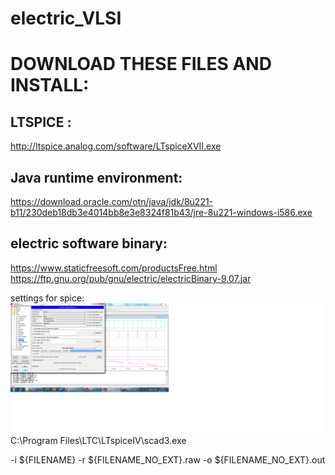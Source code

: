 # electric_VLSI

# DOWNLOAD THESE FILES AND INSTALL:
## LTSPICE :
http://ltspice.analog.com/software/LTspiceXVII.exe
## Java runtime environment:
https://download.oracle.com/otn/java/jdk/8u221-b11/230deb18db3e4014bb8e3e8324f81b43/jre-8u221-windows-i586.exe
## electric software binary:
https://www.staticfreesoft.com/productsFree.html
https://ftp.gnu.org/pub/gnu/electric/electricBinary-9.07.jar

settings for spice:
![spice_settings](https://github.com/Rayanfer32/electric_VLSI/raw/master/vlsi%20settings.png)
C:\Program Files\LTC\LTspiceIV\scad3.exe

-i ${FILENAME} -r ${FILENAME_NO_EXT}.raw -o ${FILENAME_NO_EXT}.out
